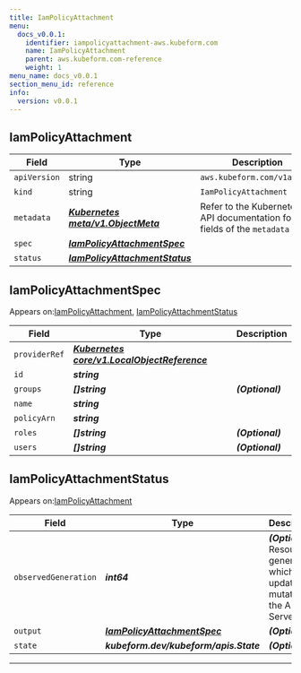 ```yaml
---
title: IamPolicyAttachment
menu:
  docs_v0.0.1:
    identifier: iampolicyattachment-aws.kubeform.com
    name: IamPolicyAttachment
    parent: aws.kubeform.com-reference
    weight: 1
menu_name: docs_v0.0.1
section_menu_id: reference
info:
  version: v0.0.1
---
```


## IamPolicyAttachment
| Field | Type | Description |
| ------ | ----- | ----------- |
| `apiVersion` | string | `aws.kubeform.com/v1alpha1` |
|    `kind` | string | `IamPolicyAttachment` |
| `metadata` | ***[Kubernetes meta/v1.ObjectMeta](https://kubernetes.io/docs/reference/generated/kubernetes-api/v1.13/#objectmeta-v1-meta)***|Refer to the Kubernetes API documentation for the fields of the `metadata` field.|
| `spec` | ***[IamPolicyAttachmentSpec](#iampolicyattachmentspec)***||
| `status` | ***[IamPolicyAttachmentStatus](#iampolicyattachmentstatus)***||
## IamPolicyAttachmentSpec

Appears on:[IamPolicyAttachment](#iampolicyattachment), [IamPolicyAttachmentStatus](#iampolicyattachmentstatus)

| Field | Type | Description |
| ------ | ----- | ----------- |
| `providerRef` | ***[Kubernetes core/v1.LocalObjectReference](https://kubernetes.io/docs/reference/generated/kubernetes-api/v1.13/#localobjectreference-v1-core)***||
| `id` | ***string***||
| `groups` | ***[]string***| ***(Optional)*** |
| `name` | ***string***||
| `policyArn` | ***string***||
| `roles` | ***[]string***| ***(Optional)*** |
| `users` | ***[]string***| ***(Optional)*** |
## IamPolicyAttachmentStatus

Appears on:[IamPolicyAttachment](#iampolicyattachment)

| Field | Type | Description |
| ------ | ----- | ----------- |
| `observedGeneration` | ***int64***| ***(Optional)*** Resource generation, which is updated on mutation by the API Server.|
| `output` | ***[IamPolicyAttachmentSpec](#iampolicyattachmentspec)***| ***(Optional)*** |
| `state` | ***kubeform.dev/kubeform/apis.State***| ***(Optional)*** |
---
